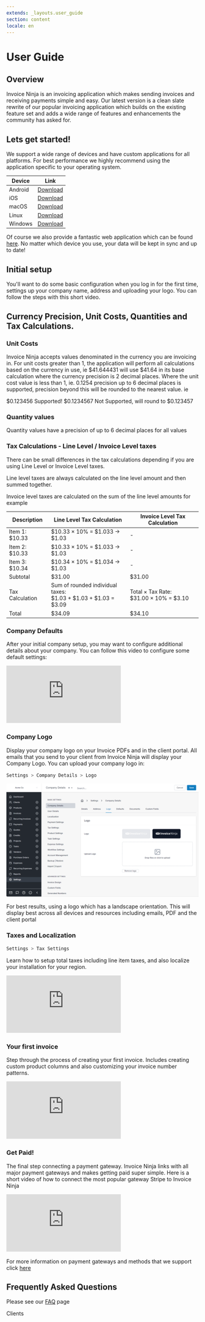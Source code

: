 ```yaml
---
extends: _layouts.user_guide
section: content
locale: en
---
```


# User Guide

## Overview

Invoice Ninja is an invoicing application which makes sending invoices and receiving payments simple and easy. Our latest version is a clean slate rewrite of our popular invoicing application which builds on the existing feature set and adds a wide range of features and enhancements the community has asked for.

## Lets get started!

We support a wide range of devices and have custom applications for all platforms. For best performance we highly recommend using the application specific to your operating system.

| Device  | Link                                                                           |
| ------- | ------------------------------------------------------------------------------ |
| Android | [Download](https://play.google.com/store/apps/details?id=com.invoiceninja.app) |
| iOS     | [Download](https://apps.apple.com/us/app/invoice-ninja-v5/id1503970375)        |
| macOS   | [Download](https://download.invoiceninja.com/macos)                            |
| Linux   | [Download](https://snapcraft.io/invoiceninja)                                  |
| Windows | [Download](https://www.microsoft.com/en-us/p/invoice-ninja/9n3f2bbcfdr6)       |

Of course we also provide a fantastic web application which can be found [here](https://app.invoicing.co). No matter which device you use, your data will be kept in sync and up to date!

## Initial setup

You'll want to do some basic configuration when you log in for the first time, settings up your company name, address and uploading your logo. You can follow the steps with this short video.

<div class="video_container">
<x-video src="/assets/videos/setup/setup.mpd" is_dash="true" id="initial-setup-video"></x-video>
</div>

## Currency Precision, Unit Costs, Quantities and Tax Calculations.

### Unit Costs

Invoice Ninja accepts values denominated in the currency you are invoicing in. For unit costs greater than 1, the application will perform all calculations based on the currency in use, ie $41.644431 will use $41.64 in its base calculation where the currency precision is 2 decimal places. Where the unit cost value is less than 1, ie. 0.1254 precision up to 6 decimal places is supported, precision beyond this will be rounded to the nearest value. ie

$0.123456 Supported!
$0.1234567 Not Supported, will round to $0.123457

### Quantity values

Quantity values have a precision of up to 6 decimal places for all values

### Tax Calculations - Line Level / Invoice Level taxes

There can be small differences in the tax calculations depending if you are using Line Level or Invoice Level taxes.

Line level taxes are always calculated on the line level amount and then summed together.

Invoice level taxes are calculated on the sum of the line level amounts for example

| Description | Line Level Tax Calculation | Invoice Level Tax Calculation |
|------------|---------------------------|------------------------------|
| Item 1: $10.33 | $10.33 × 10% = $1.033 → $1.03 | - |
| Item 2: $10.33 | $10.33 × 10% = $1.033 → $1.03 | - |
| Item 3: $10.34 | $10.34 × 10% = $1.034 → $1.03 | - |
| Subtotal | $31.00 | $31.00 |
| Tax Calculation | Sum of rounded individual taxes:<br>$1.03 + $1.03 + $1.03 = $3.09 | Total × Tax Rate:<br>$31.00 × 10% = $3.10 |
| Total | $34.09 | $34.10 |

### Company Defaults

After your initial company setup, you may want to configure additional details about your company. You can follow this video to configure some default settings:

<div class="video_container">
<iframe class="video" src="https://www.youtube.com/embed/CxbfxJlU7KI" title="YouTube video player" frameborder="0" allow="accelerometer; autoplay; clipboard-write; encrypted-media; gyroscope; picture-in-picture" allowfullscreen></iframe>
</div>

### Company Logo

Display your company logo on your Invoice PDFs and in the client portal. All emails that you send to your client from Invoice Ninja will display your Company Logo. You can upload your company logo in:

```bash
Settings > Company Details > Logo
```

![Company Logo Upload](/assets/images/settings/company_logo.png "Company Logo Upload Location")

For best results, using a logo which has a landscape orientation. This will display best across all devices and resources including emails, PDF and the client portal

### Taxes and Localization

```bash
Settings > Tax Settings
```

Learn how to setup total taxes including line item taxes, and also localize your installation for your region.

<div class="video_container">
<iframe class="video" src="https://www.youtube.com/embed/Q-zM-vCjDXA" title="YouTube video player" frameborder="0" allow="accelerometer; autoplay; clipboard-write; encrypted-media; gyroscope; picture-in-picture" allowfullscreen></iframe>
</div>

### Your first invoice

Step through the process of creating your first invoice. Includes creating custom product columns and also customizing your invoice number patterns.

<div class="video_container">
<iframe class="video" src="https://www.youtube.com/embed/kU1Ok-1RG5w" title="YouTube video player" frameborder="0" allow="accelerometer; autoplay; clipboard-write; encrypted-media; gyroscope; picture-in-picture" allowfullscreen></iframe>
</div>

### Get Paid!

The final step connecting a payment gateway. Invoice Ninja links with all major payment gateways and makes getting paid super simple. Here is a short video of how to connect the most popular gateway Stripe to Invoice Ninja

<div class="video_container">
<iframe class="video" src="https://www.youtube.com/embed/qitfiD6L8rQ" title="YouTube video player" frameborder="0" allow="accelerometer; autoplay; clipboard-write; encrypted-media; gyroscope; picture-in-picture" allowfullscreen></iframe>
</div>

For more information on payment gateways and methods that we support click [here](/en/gateways)

## Frequently Asked Questions

Please see our [FAQ](/en/faq) page

<x-next url=/en/clients>Clients</x-next>
